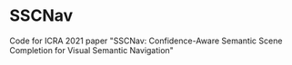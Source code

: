 # SSCNav
Code for ICRA 2021 paper "SSCNav: Confidence-Aware Semantic Scene Completion for Visual Semantic Navigation"
